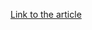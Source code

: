[Link to the article](https://blog.trendmicro.com/trendlabs-security-intelligence/xorddos-kaiji-botnet-malware-variants-target-exposed-docker-servers/)
